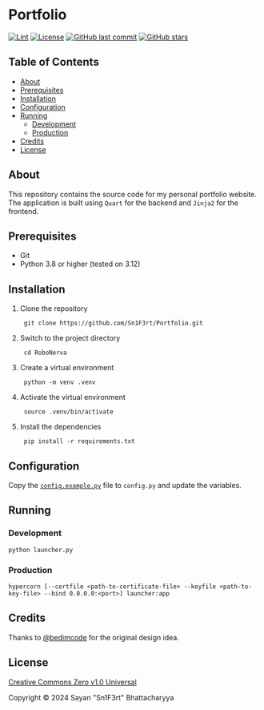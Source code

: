 # Portfolio

[![Lint](https://github.com/Sn1F3rt/Portfolio/actions/workflows/black.yml/badge.svg)](https://github.com/Sn1F3rt/Portfolio/actions/workflows/black.yml)
[![License](https://img.shields.io/github/license/Sn1F3rt/Portfolio)](LICENSE)
[![GitHub last commit](https://img.shields.io/github/last-commit/Sn1F3rt/Portfolio)](https://github.com/Sn1F3rt/Portfolio/commits/main/)
[![GitHub stars](https://img.shields.io/github/stars/Sn1F3rt/Portfolio)](https://github.com/Sn1F3rt/Portfolio/)

## Table of Contents

- [About](#about)
- [Prerequisites](#prerequisites)
- [Installation](#installation)
- [Configuration](#configuration)
- [Running](#running)
  - [Development](#development)
  - [Production](#production)
- [Credits](#credits)
- [License](#license)

## About

This repository contains the source code for my personal portfolio website. The application is built using `Quart` for the backend and `Jinja2` for the frontend.

## Prerequisites

- Git
- Python 3.8 or higher (tested on 3.12)

## Installation

1. Clone the repository

   ```shell
    git clone https://github.com/Sn1F3rt/Portfolio.git
   ```
   
2. Switch to the project directory

   ```shell
    cd RoboNerva
   ```
   
3. Create a virtual environment

   ```shell
    python -m venv .venv
   ```
   
4. Activate the virtual environment

   ```shell
    source .venv/bin/activate
   ```
   
5. Install the dependencies

   ```shell
    pip install -r requirements.txt
   ```

## Configuration

Copy the [`config.example.py`](config.example.py) file to `config.py` and update the variables.

## Running

### Development

```shell
python launcher.py
```

### Production

```shell
hypercorn [--certfile <path-to-certificate-file> --keyfile <path-to-key-file> --bind 0.0.0.0:<port>] launcher:app
```

## Credits

Thanks to [@bedimcode](https://github.com/bedimcode/) for the original design idea. 

## License

[Creative Commons Zero v1.0 Universal](LICENSE)

Copyright &copy; 2024 Sayan "Sn1F3rt" Bhattacharyya
